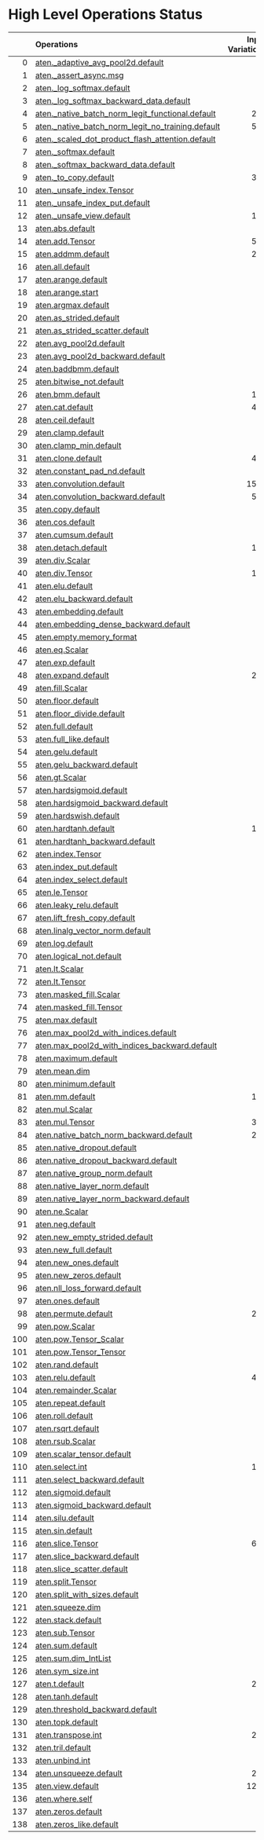 # High Level Operations Status
|     | Operations                                                                                                           |   Input Variations |   Converted |   Removed |   Fallback | Completed   |   Score |
|----:|:---------------------------------------------------------------------------------------------------------------------|-------------------:|------------:|----------:|-----------:|:------------|--------:|
|   0 | [aten._adaptive_avg_pool2d.default](operations/aten._adaptive_avg_pool2d.default.md)                                 |                  1 |           0 |         0 |          0 | ✘           |    0    |
|   1 | [aten._assert_async.msg](operations/aten._assert_async.msg.md)                                                       |                  1 |           0 |         0 |          0 | ✘           |    0    |
|   2 | [aten._log_softmax.default](operations/aten._log_softmax.default.md)                                                 |                  2 |           1 |         0 |          0 | 🚧          |    0.5  |
|   3 | [aten._log_softmax_backward_data.default](operations/aten._log_softmax_backward_data.default.md)                     |                  1 |           0 |         0 |          0 | ✘           |    0    |
|   4 | [aten._native_batch_norm_legit_functional.default](operations/aten._native_batch_norm_legit_functional.default.md)   |                219 |           0 |         0 |          0 | ✘           |    0    |
|   5 | [aten._native_batch_norm_legit_no_training.default](operations/aten._native_batch_norm_legit_no_training.default.md) |                559 |           0 |         0 |          0 | ✘           |    0    |
|   6 | [aten._scaled_dot_product_flash_attention.default](operations/aten._scaled_dot_product_flash_attention.default.md)   |                 35 |           0 |         0 |          0 | ✘           |    0    |
|   7 | [aten._softmax.default](operations/aten._softmax.default.md)                                                         |                 77 |          52 |         0 |          0 | 🚧          |    0.68 |
|   8 | [aten._softmax_backward_data.default](operations/aten._softmax_backward_data.default.md)                             |                  8 |           0 |         0 |          0 | ✘           |    0    |
|   9 | [aten._to_copy.default](operations/aten._to_copy.default.md)                                                         |                329 |           0 |        45 |          0 | 🚧          |    0.14 |
|  10 | [aten._unsafe_index.Tensor](operations/aten._unsafe_index.Tensor.md)                                                 |                 37 |           0 |         0 |          0 | ✘           |    0    |
|  11 | [aten._unsafe_index_put.default](operations/aten._unsafe_index_put.default.md)                                       |                 18 |           0 |         0 |          0 | ✘           |    0    |
|  12 | [aten._unsafe_view.default](operations/aten._unsafe_view.default.md)                                                 |                134 |         110 |         0 |          0 | 🚧          |    0.82 |
|  13 | [aten.abs.default](operations/aten.abs.default.md)                                                                   |                  2 |           2 |         0 |          0 | ✅          |    1    |
|  14 | [aten.add.Tensor](operations/aten.add.Tensor.md)                                                                     |                595 |         410 |         0 |          0 | 🚧          |    0.69 |
|  15 | [aten.addmm.default](operations/aten.addmm.default.md)                                                               |                289 |         253 |         0 |          0 | 🚧          |    0.88 |
|  16 | [aten.all.default](operations/aten.all.default.md)                                                                   |                  1 |           0 |         0 |          0 | ✘           |    0    |
|  17 | [aten.arange.default](operations/aten.arange.default.md)                                                             |                 43 |           0 |         0 |          0 | ✘           |    0    |
|  18 | [aten.arange.start](operations/aten.arange.start.md)                                                                 |                 25 |           0 |         0 |          0 | ✘           |    0    |
|  19 | [aten.argmax.default](operations/aten.argmax.default.md)                                                             |                  3 |           0 |         0 |          0 | ✘           |    0    |
|  20 | [aten.as_strided.default](operations/aten.as_strided.default.md)                                                     |                 20 |           0 |         0 |          0 | ✘           |    0    |
|  21 | [aten.as_strided_scatter.default](operations/aten.as_strided_scatter.default.md)                                     |                 12 |           0 |         0 |          0 | ✘           |    0    |
|  22 | [aten.avg_pool2d.default](operations/aten.avg_pool2d.default.md)                                                     |                 16 |           0 |         0 |          0 | ✘           |    0    |
|  23 | [aten.avg_pool2d_backward.default](operations/aten.avg_pool2d_backward.default.md)                                   |                  8 |           0 |         0 |          0 | ✘           |    0    |
|  24 | [aten.baddbmm.default](operations/aten.baddbmm.default.md)                                                           |                  3 |           3 |         0 |          0 | ✅          |    1    |
|  25 | [aten.bitwise_not.default](operations/aten.bitwise_not.default.md)                                                   |                  1 |           0 |         0 |          0 | ✘           |    0    |
|  26 | [aten.bmm.default](operations/aten.bmm.default.md)                                                                   |                164 |         109 |         0 |          0 | 🚧          |    0.66 |
|  27 | [aten.cat.default](operations/aten.cat.default.md)                                                                   |                421 |           0 |         0 |          0 | ✘           |    0    |
|  28 | [aten.ceil.default](operations/aten.ceil.default.md)                                                                 |                 14 |           0 |         0 |          0 | ✘           |    0    |
|  29 | [aten.clamp.default](operations/aten.clamp.default.md)                                                               |                 54 |           4 |         0 |          0 | 🚧          |    0.07 |
|  30 | [aten.clamp_min.default](operations/aten.clamp_min.default.md)                                                       |                  9 |           0 |         0 |          0 | ✘           |    0    |
|  31 | [aten.clone.default](operations/aten.clone.default.md)                                                               |                435 |         351 |         0 |          0 | 🚧          |    0.81 |
|  32 | [aten.constant_pad_nd.default](operations/aten.constant_pad_nd.default.md)                                           |                 66 |          16 |         0 |          0 | 🚧          |    0.24 |
|  33 | [aten.convolution.default](operations/aten.convolution.default.md)                                                   |               1552 |           0 |         0 |          0 | ✘           |    0    |
|  34 | [aten.convolution_backward.default](operations/aten.convolution_backward.default.md)                                 |                570 |           0 |         0 |          0 | ✘           |    0    |
|  35 | [aten.copy.default](operations/aten.copy.default.md)                                                                 |                 12 |           0 |         0 |          0 | ✘           |    0    |
|  36 | [aten.cos.default](operations/aten.cos.default.md)                                                                   |                  2 |           2 |         0 |          0 | ✅          |    1    |
|  37 | [aten.cumsum.default](operations/aten.cumsum.default.md)                                                             |                 10 |           0 |         0 |          0 | ✘           |    0    |
|  38 | [aten.detach.default](operations/aten.detach.default.md)                                                             |                120 |           0 |         0 |          0 | ✘           |    0    |
|  39 | [aten.div.Scalar](operations/aten.div.Scalar.md)                                                                     |                 22 |           0 |         0 |          0 | ✘           |    0    |
|  40 | [aten.div.Tensor](operations/aten.div.Tensor.md)                                                                     |                133 |          67 |         0 |          0 | 🚧          |    0.5  |
|  41 | [aten.elu.default](operations/aten.elu.default.md)                                                                   |                  1 |           0 |         0 |          0 | ✘           |    0    |
|  42 | [aten.elu_backward.default](operations/aten.elu_backward.default.md)                                                 |                  1 |           0 |         0 |          0 | ✘           |    0    |
|  43 | [aten.embedding.default](operations/aten.embedding.default.md)                                                       |                 74 |           6 |         0 |          0 | 🚧          |    0.08 |
|  44 | [aten.embedding_dense_backward.default](operations/aten.embedding_dense_backward.default.md)                         |                  3 |           0 |         0 |          0 | ✘           |    0    |
|  45 | [aten.empty.memory_format](operations/aten.empty.memory_format.md)                                                   |                  2 |           0 |         0 |          0 | ✘           |    0    |
|  46 | [aten.eq.Scalar](operations/aten.eq.Scalar.md)                                                                       |                 13 |           3 |         0 |          0 | 🚧          |    0.23 |
|  47 | [aten.exp.default](operations/aten.exp.default.md)                                                                   |                 13 |           9 |         0 |          0 | 🚧          |    0.69 |
|  48 | [aten.expand.default](operations/aten.expand.default.md)                                                             |                291 |          13 |        99 |          0 | 🚧          |    0.38 |
|  49 | [aten.fill.Scalar](operations/aten.fill.Scalar.md)                                                                   |                  7 |           0 |         0 |          0 | ✘           |    0    |
|  50 | [aten.floor.default](operations/aten.floor.default.md)                                                               |                  2 |           2 |         0 |          0 | ✅          |    1    |
|  51 | [aten.floor_divide.default](operations/aten.floor_divide.default.md)                                                 |                  1 |           0 |         0 |          0 | ✘           |    0    |
|  52 | [aten.full.default](operations/aten.full.default.md)                                                                 |                  7 |           1 |         0 |          0 | 🚧          |    0.14 |
|  53 | [aten.full_like.default](operations/aten.full_like.default.md)                                                       |                  6 |           0 |         0 |          0 | ✘           |    0    |
|  54 | [aten.gelu.default](operations/aten.gelu.default.md)                                                                 |                 55 |          48 |         0 |          0 | 🚧          |    0.87 |
|  55 | [aten.gelu_backward.default](operations/aten.gelu_backward.default.md)                                               |                 10 |           0 |         0 |          0 | ✘           |    0    |
|  56 | [aten.gt.Scalar](operations/aten.gt.Scalar.md)                                                                       |                  3 |           0 |         0 |          0 | ✘           |    0    |
|  57 | [aten.hardsigmoid.default](operations/aten.hardsigmoid.default.md)                                                   |                 15 |           0 |         0 |          0 | ✘           |    0    |
|  58 | [aten.hardsigmoid_backward.default](operations/aten.hardsigmoid_backward.default.md)                                 |                  9 |           0 |         0 |          0 | ✘           |    0    |
|  59 | [aten.hardswish.default](operations/aten.hardswish.default.md)                                                       |                 27 |           0 |         0 |          0 | ✘           |    0    |
|  60 | [aten.hardtanh.default](operations/aten.hardtanh.default.md)                                                         |                112 |           0 |         0 |          0 | ✘           |    0    |
|  61 | [aten.hardtanh_backward.default](operations/aten.hardtanh_backward.default.md)                                       |                 93 |           0 |         0 |          0 | ✘           |    0    |
|  62 | [aten.index.Tensor](operations/aten.index.Tensor.md)                                                                 |                 24 |           0 |         0 |          0 | ✘           |    0    |
|  63 | [aten.index_put.default](operations/aten.index_put.default.md)                                                       |                  3 |           0 |         0 |          0 | ✘           |    0    |
|  64 | [aten.index_select.default](operations/aten.index_select.default.md)                                                 |                  1 |           0 |         0 |          0 | ✘           |    0    |
|  65 | [aten.le.Tensor](operations/aten.le.Tensor.md)                                                                       |                  1 |           0 |         0 |          0 | ✘           |    0    |
|  66 | [aten.leaky_relu.default](operations/aten.leaky_relu.default.md)                                                     |                 13 |          13 |         0 |          0 | ✅          |    1    |
|  67 | [aten.lift_fresh_copy.default](operations/aten.lift_fresh_copy.default.md)                                           |                  1 |           0 |         0 |          0 | ✘           |    0    |
|  68 | [aten.linalg_vector_norm.default](operations/aten.linalg_vector_norm.default.md)                                     |                 11 |           0 |         0 |          0 | ✘           |    0    |
|  69 | [aten.log.default](operations/aten.log.default.md)                                                                   |                  6 |           0 |         0 |          0 | ✘           |    0    |
|  70 | [aten.logical_not.default](operations/aten.logical_not.default.md)                                                   |                  1 |           1 |         0 |          0 | ✅          |    1    |
|  71 | [aten.lt.Scalar](operations/aten.lt.Scalar.md)                                                                       |                  6 |           0 |         0 |          0 | ✘           |    0    |
|  72 | [aten.lt.Tensor](operations/aten.lt.Tensor.md)                                                                       |                  1 |           0 |         0 |          0 | ✘           |    0    |
|  73 | [aten.masked_fill.Scalar](operations/aten.masked_fill.Scalar.md)                                                     |                 28 |          12 |         0 |          0 | 🚧          |    0.43 |
|  74 | [aten.masked_fill.Tensor](operations/aten.masked_fill.Tensor.md)                                                     |                  1 |           0 |         0 |          0 | ✘           |    0    |
|  75 | [aten.max.default](operations/aten.max.default.md)                                                                   |                  1 |           0 |         0 |          0 | ✘           |    0    |
|  76 | [aten.max_pool2d_with_indices.default](operations/aten.max_pool2d_with_indices.default.md)                           |                 45 |           0 |         0 |          0 | ✘           |    0    |
|  77 | [aten.max_pool2d_with_indices_backward.default](operations/aten.max_pool2d_with_indices_backward.default.md)         |                 26 |           0 |         0 |          0 | ✘           |    0    |
|  78 | [aten.maximum.default](operations/aten.maximum.default.md)                                                           |                  4 |           0 |         0 |          0 | ✘           |    0    |
|  79 | [aten.mean.dim](operations/aten.mean.dim.md)                                                                         |                 87 |          82 |         0 |          0 | 🚧          |    0.94 |
|  80 | [aten.minimum.default](operations/aten.minimum.default.md)                                                           |                  6 |           2 |         0 |          0 | 🚧          |    0.33 |
|  81 | [aten.mm.default](operations/aten.mm.default.md)                                                                     |                194 |         124 |         0 |          0 | 🚧          |    0.64 |
|  82 | [aten.mul.Scalar](operations/aten.mul.Scalar.md)                                                                     |                  2 |           0 |         0 |          0 | ✘           |    0    |
|  83 | [aten.mul.Tensor](operations/aten.mul.Tensor.md)                                                                     |                392 |         261 |         0 |          0 | 🚧          |    0.67 |
|  84 | [aten.native_batch_norm_backward.default](operations/aten.native_batch_norm_backward.default.md)                     |                219 |           0 |         0 |          0 | ✘           |    0    |
|  85 | [aten.native_dropout.default](operations/aten.native_dropout.default.md)                                             |                  1 |           0 |         0 |          0 | ✘           |    0    |
|  86 | [aten.native_dropout_backward.default](operations/aten.native_dropout_backward.default.md)                           |                  1 |           0 |         0 |          0 | ✘           |    0    |
|  87 | [aten.native_group_norm.default](operations/aten.native_group_norm.default.md)                                       |                 23 |           0 |         0 |          0 | ✘           |    0    |
|  88 | [aten.native_layer_norm.default](operations/aten.native_layer_norm.default.md)                                       |                 87 |          73 |         0 |          0 | 🚧          |    0.84 |
|  89 | [aten.native_layer_norm_backward.default](operations/aten.native_layer_norm_backward.default.md)                     |                 15 |           0 |         0 |          0 | ✘           |    0    |
|  90 | [aten.ne.Scalar](operations/aten.ne.Scalar.md)                                                                       |                  7 |           3 |         0 |          0 | 🚧          |    0.43 |
|  91 | [aten.neg.default](operations/aten.neg.default.md)                                                                   |                 10 |           4 |         0 |          0 | 🚧          |    0.4  |
|  92 | [aten.new_empty_strided.default](operations/aten.new_empty_strided.default.md)                                       |                  6 |           0 |         0 |          0 | ✘           |    0    |
|  93 | [aten.new_full.default](operations/aten.new_full.default.md)                                                         |                  3 |           0 |         0 |          0 | ✘           |    0    |
|  94 | [aten.new_ones.default](operations/aten.new_ones.default.md)                                                         |                  6 |           0 |         0 |          0 | ✘           |    0    |
|  95 | [aten.new_zeros.default](operations/aten.new_zeros.default.md)                                                       |                 40 |           0 |         0 |          0 | ✘           |    0    |
|  96 | [aten.nll_loss_forward.default](operations/aten.nll_loss_forward.default.md)                                         |                  1 |           0 |         0 |          0 | ✘           |    0    |
|  97 | [aten.ones.default](operations/aten.ones.default.md)                                                                 |                  9 |           1 |         0 |          0 | 🚧          |    0.11 |
|  98 | [aten.permute.default](operations/aten.permute.default.md)                                                           |                259 |         121 |         0 |          0 | 🚧          |    0.47 |
|  99 | [aten.pow.Scalar](operations/aten.pow.Scalar.md)                                                                     |                  1 |           0 |         0 |          0 | ✘           |    0    |
| 100 | [aten.pow.Tensor_Scalar](operations/aten.pow.Tensor_Scalar.md)                                                       |                 21 |          13 |         0 |          0 | 🚧          |    0.62 |
| 101 | [aten.pow.Tensor_Tensor](operations/aten.pow.Tensor_Tensor.md)                                                       |                  1 |           0 |         0 |          0 | ✘           |    0    |
| 102 | [aten.rand.default](operations/aten.rand.default.md)                                                                 |                  1 |           0 |         0 |          0 | ✘           |    0    |
| 103 | [aten.relu.default](operations/aten.relu.default.md)                                                                 |                426 |         408 |         0 |          0 | 🚧          |    0.96 |
| 104 | [aten.remainder.Scalar](operations/aten.remainder.Scalar.md)                                                         |                  1 |           1 |         0 |          0 | ✅          |    1    |
| 105 | [aten.repeat.default](operations/aten.repeat.default.md)                                                             |                 13 |           8 |         1 |          0 | 🚧          |    0.69 |
| 106 | [aten.roll.default](operations/aten.roll.default.md)                                                                 |                 24 |           0 |         0 |          0 | ✘           |    0    |
| 107 | [aten.rsqrt.default](operations/aten.rsqrt.default.md)                                                               |                  9 |           8 |         0 |          0 | 🚧          |    0.89 |
| 108 | [aten.rsub.Scalar](operations/aten.rsub.Scalar.md)                                                                   |                 47 |           9 |         0 |          0 | 🚧          |    0.19 |
| 109 | [aten.scalar_tensor.default](operations/aten.scalar_tensor.default.md)                                               |                  1 |           0 |         0 |          0 | ✘           |    0    |
| 110 | [aten.select.int](operations/aten.select.int.md)                                                                     |                111 |           0 |         0 |          0 | ✘           |    0    |
| 111 | [aten.select_backward.default](operations/aten.select_backward.default.md)                                           |                  2 |           0 |         0 |          0 | ✘           |    0    |
| 112 | [aten.sigmoid.default](operations/aten.sigmoid.default.md)                                                           |                 54 |          54 |         0 |          0 | ✅          |    1    |
| 113 | [aten.sigmoid_backward.default](operations/aten.sigmoid_backward.default.md)                                         |                 11 |           0 |         0 |          0 | ✘           |    0    |
| 114 | [aten.silu.default](operations/aten.silu.default.md)                                                                 |                 14 |           2 |         0 |          0 | 🚧          |    0.14 |
| 115 | [aten.sin.default](operations/aten.sin.default.md)                                                                   |                  2 |           2 |         0 |          0 | ✅          |    1    |
| 116 | [aten.slice.Tensor](operations/aten.slice.Tensor.md)                                                                 |                690 |         258 |       145 |          0 | 🚧          |    0.58 |
| 117 | [aten.slice_backward.default](operations/aten.slice_backward.default.md)                                             |                 41 |           0 |         0 |          0 | ✘           |    0    |
| 118 | [aten.slice_scatter.default](operations/aten.slice_scatter.default.md)                                               |                 18 |           0 |         0 |          0 | ✘           |    0    |
| 119 | [aten.split.Tensor](operations/aten.split.Tensor.md)                                                                 |                 16 |           3 |         0 |          0 | 🚧          |    0.19 |
| 120 | [aten.split_with_sizes.default](operations/aten.split_with_sizes.default.md)                                         |                  3 |           0 |         0 |          0 | ✘           |    0    |
| 121 | [aten.squeeze.dim](operations/aten.squeeze.dim.md)                                                                   |                 18 |          17 |         0 |          0 | 🚧          |    0.94 |
| 122 | [aten.stack.default](operations/aten.stack.default.md)                                                               |                 29 |           0 |         0 |          0 | ✘           |    0    |
| 123 | [aten.sub.Tensor](operations/aten.sub.Tensor.md)                                                                     |                 80 |          52 |         0 |          0 | 🚧          |    0.65 |
| 124 | [aten.sum.default](operations/aten.sum.default.md)                                                                   |                  2 |           0 |         0 |          0 | ✘           |    0    |
| 125 | [aten.sum.dim_IntList](operations/aten.sum.dim_IntList.md)                                                           |                 54 |           0 |         0 |          0 | ✘           |    0    |
| 126 | [aten.sym_size.int](operations/aten.sym_size.int.md)                                                                 |                 28 |           0 |         0 |          0 | ✘           |    0    |
| 127 | [aten.t.default](operations/aten.t.default.md)                                                                       |                205 |         174 |         0 |          0 | 🚧          |    0.85 |
| 128 | [aten.tanh.default](operations/aten.tanh.default.md)                                                                 |                 16 |          11 |         0 |          0 | 🚧          |    0.69 |
| 129 | [aten.threshold_backward.default](operations/aten.threshold_backward.default.md)                                     |                 98 |           0 |         0 |          0 | ✘           |    0    |
| 130 | [aten.topk.default](operations/aten.topk.default.md)                                                                 |                  1 |           0 |         0 |          0 | ✘           |    0    |
| 131 | [aten.transpose.int](operations/aten.transpose.int.md)                                                               |                240 |         161 |         0 |          0 | 🚧          |    0.67 |
| 132 | [aten.tril.default](operations/aten.tril.default.md)                                                                 |                  1 |           1 |         0 |          0 | ✅          |    1    |
| 133 | [aten.unbind.int](operations/aten.unbind.int.md)                                                                     |                  3 |           0 |         0 |          0 | ✘           |    0    |
| 134 | [aten.unsqueeze.default](operations/aten.unsqueeze.default.md)                                                       |                205 |         105 |         0 |          0 | 🚧          |    0.51 |
| 135 | [aten.view.default](operations/aten.view.default.md)                                                                 |               1283 |         917 |         0 |          0 | 🚧          |    0.71 |
| 136 | [aten.where.self](operations/aten.where.self.md)                                                                     |                 13 |           2 |         0 |          0 | 🚧          |    0.15 |
| 137 | [aten.zeros.default](operations/aten.zeros.default.md)                                                               |                 14 |           0 |         0 |          0 | ✘           |    0    |
| 138 | [aten.zeros_like.default](operations/aten.zeros_like.default.md)                                                     |                  8 |           2 |         0 |          0 | 🚧          |    0.25 |

